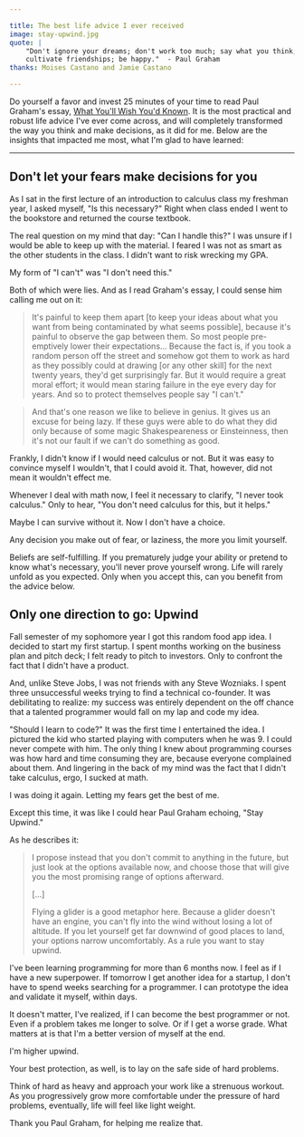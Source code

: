 ```yaml
---

title: The best life advice I ever received
image: stay-upwind.jpg
quote: |
    "Don't ignore your dreams; don't work too much; say what you think;   
    cultivate friendships; be happy."  - Paul Graham
thanks: Moises Castano and Jamie Castano

---
```


Do yourself a favor and invest 25 minutes of your time to read Paul Graham's essay, [What You'll Wish You'd Known](http://www.paulgraham.com/hs.html). It is the most practical and robust life advice I've ever come across, and will completely transformed the way you think and make decisions, as it did for me. Below are the insights that impacted me most, what I'm glad to have learned:

---

## Don't let your fears make decisions for you

As I sat in the first lecture of an introduction to calculus class my freshman year, I asked myself, "Is this necessary?" Right when class ended I went to the bookstore and returned the course textbook.  

The real question on my mind that day: "Can I handle this?" I was unsure if I would be able to keep up with the material. I feared I was not as smart as the other students in the class. I didn't want to risk wrecking my GPA. 

My form of "I can't" was "I don't need this."

Both of which were lies. And as I read Graham's essay, I could sense him calling me out on it:

>It's painful to keep them apart [to keep your ideas about what you want from being contaminated by what seems possible], because it's painful to observe the gap between them. So most people pre-emptively lower their expectations... Because the fact is, if you took a random person off the street and somehow got them to work as hard as they possibly could at drawing [or any other skill] for the next twenty years, they'd get surprisingly far. But it would require a great moral effort; it would mean staring failure in the eye every day for years. And so to protect themselves people say "I can't."

>And that's one reason we like to believe in genius. It gives us an excuse for being lazy. If these guys were able to do what they did only because of some magic Shakespeareness or Einsteinness, then it's not our fault if we can't do something as good.

Frankly, I didn't know if I would need calculus or not. But it was easy to convince myself I wouldn't, that I could avoid it. That, however, did not mean it wouldn't effect me. 

Whenever I deal with math now, I feel it necessary to clarify, "I never took calculus." Only to hear, "You don't need calculus for this, but it helps." 

Maybe I can survive without it. Now I don't have a choice. 

Any decision you make out of fear, or laziness, the more you limit yourself. 

Beliefs are self-fulfilling. If you prematurely judge your ability or pretend to know what's necessary, you'll never prove yourself wrong. Life will rarely unfold as you expected. Only when you accept this, can you benefit from the advice below. 

## Only one direction to go: Upwind

Fall semester of my sophomore year I got this random food app idea. I decided to start my first startup. I spent months working on the business plan and pitch deck; I felt ready to pitch to investors. Only to confront the fact that I didn't have a product.  

And, unlike Steve Jobs, I was not friends with any Steve Wozniaks. I spent three unsuccessful weeks trying to find a technical co-founder. It was debilitating to realize: my success was entirely dependent on the off chance that a talented programmer would fall on my lap and code my idea. 

"Should I learn to code?" It was the first time I entertained the idea. I pictured the kid who started playing with computers when he was 9. I could never compete with him. The only thing I knew about programming courses was how hard and time consuming they are, because everyone complained about them. And lingering in the back of my mind was the fact that I didn't take calculus, ergo, I sucked at math. 

I was doing it again. Letting my fears get the best of me. 

Except this time, it was like I could hear Paul Graham echoing, "Stay Upwind." 

As he describes it:

>I propose instead that you don't commit to anything in the future, but just look at the options available now, and choose those that will give you the most promising range of options afterward.
>
>[...]
> 
>Flying a glider is a good metaphor here. Because a glider doesn't have an engine, you can't fly into the wind without losing a lot of altitude. If you let yourself get far downwind of good places to land, your options narrow uncomfortably. As a rule you want to stay upwind. 

I've been learning programming for more than 6 months now. I feel as if I have a new superpower. If tomorrow I get another idea for a startup, I don't have to spend weeks searching for a programmer. I can prototype the idea and validate it myself, within days.

It doesn't matter, I've realized, if I can become the best programmer or not. Even if a problem takes me longer to solve. Or if I get a worse grade. What matters at is that I'm a better version of myself at the end.

I'm higher upwind. 

Your best protection, as well, is to lay on the safe side of hard problems. 

Think of hard as heavy and approach your work like a strenuous workout. As you progressively grow more comfortable under the pressure of hard problems, eventually, life will feel like light weight.

Thank you Paul Graham, for helping me realize that.

